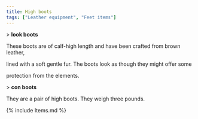 ```yaml
---
title: High boots
tags: ["Leather equipment", "Feet items"]
---
```

\> **look boots**

These boots are of calf-high length and have been crafted from brown
leather,

lined with a soft gentle fur. The boots look as though they might offer
some

protection from the elements.

\> **con boots**

They are a pair of high boots. They weigh three pounds.

{% include Items.md %}
